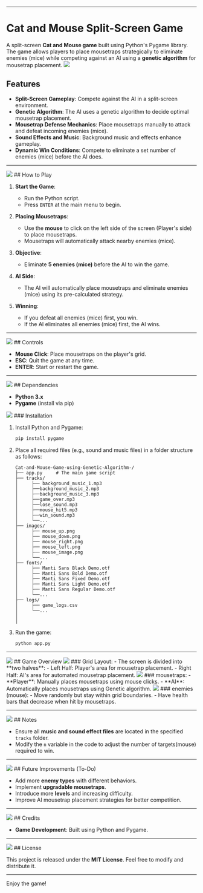 
---
# Cat and Mouse Split-Screen Game 

A split-screen **Cat and Mouse game** built using Python's Pygame library. The game allows players to place mousetraps strategically to eliminate enemies (mice) while competing against an AI using a **genetic algorithm** for mousetrap placement.
 <img src="https://user-images.githubusercontent.com/73097560/115834477-dbab4500-a447-11eb-908a-139a6edaec5c.gif">
## Features

-  **Split-Screen Gameplay**: Compete against the AI in a split-screen environment.
-  **Genetic Algorithm**: The AI uses a genetic algorithm to decide optimal mousetrap placement.
-  **Mousetrap Defense Mechanics**: Place mousetraps manually to attack and defeat incoming enemies (mice).
-  **Sound Effects and Music**: Background music and effects enhance gameplay.
-  **Dynamic Win Conditions**: Compete to eliminate a set number of enemies (mice) before the AI does.

---
 <img src="https://user-images.githubusercontent.com/73097560/115834477-dbab4500-a447-11eb-908a-139a6edaec5c.gif">
## How to Play

1. **Start the Game**:
   - Run the Python script.
   - Press `ENTER` at the main menu to begin.

2. **Placing Mousetraps**:
   - Use the **mouse** to click on the left side of the screen (Player's side) to place mousetraps.
   - Mousetraps will automatically attack nearby enemies (mice).

3. **Objective**:
   - Eliminate **5 enemies (mice)** before the AI to win the game.

4. **AI Side**:
   - The AI will automatically place mousetraps and eliminate enemies (mice) using its pre-calculated strategy.

5. **Winning**:
   - If you defeat all enemies (mice) first, you win.
   - If the AI eliminates all enemies (mice) first, the AI wins.

---
 <img src="https://user-images.githubusercontent.com/73097560/115834477-dbab4500-a447-11eb-908a-139a6edaec5c.gif">
## Controls

- **Mouse Click**: Place mousetraps on the player's grid.
- **ESC**: Quit the game at any time.
- **ENTER**: Start or restart the game.

---
 <img src="https://user-images.githubusercontent.com/73097560/115834477-dbab4500-a447-11eb-908a-139a6edaec5c.gif">
## Dependencies

- **Python 3.x**
- **Pygame** (install via pip)
 <img src="https://user-images.githubusercontent.com/73097560/115834477-dbab4500-a447-11eb-908a-139a6edaec5c.gif">
### Installation

1. Install Python and Pygame:
   ```bash
   pip install pygame


2. Place all required files (e.g., sound and music files) in a folder structure as follows:

   ```
   Cat-and-Mouse-Game-using-Genetic-Algorithm-/
   ├── app.py     # The main game script
   ├── tracks/
   │     ├── background_music_1.mp3
   │     ├──background_music_2.mp3
   │     ├──background_music_3.mp3
   │     ├──game_over.mp3 
   │     ├──lose_sound.mp3
   │     ├──mouse_hit5.mp3
   │     ├──win_sound.mp3
   │     └──...
   ├── images/
   │     ├── mouse_up.png
   │     ├── mouse_down.png
   │     ├── mouse_right.png
   │     ├── mouse_left.png
   │     ├── mouse_image.png
   │     └──... 
   ├── fonts/
   │     ├── Manti Sans Black Demo.otf 
   │     ├── Manti Sans Bold Demo.otf 
   │     ├── Manti Sans Fixed Demo.otf
   │     ├── Manti Sans Light Demo.otf 
   │     ├── Manti Sans Regular Demo.otf
   │     └──... 
   ├── logs/
   │     ├── game_logs.csv
   │     └──...
   │   
   │ 
   ```

3. Run the game:
   ```bash
   python app.py
   ```

---
 <img src="https://user-images.githubusercontent.com/73097560/115834477-dbab4500-a447-11eb-908a-139a6edaec5c.gif">
## Game Overview
 <img src="https://user-images.githubusercontent.com/73097560/115834477-dbab4500-a447-11eb-908a-139a6edaec5c.gif">
### Grid Layout:
- The screen is divided into **two halves**:
   - Left Half: Player's area for mousetrap placement.
   - Right Half: AI's area for automated mousetrap placement.
 <img src="https://user-images.githubusercontent.com/73097560/115834477-dbab4500-a447-11eb-908a-139a6edaec5c.gif">
### mousetraps:
- **Player**: Manually places mousetraps using mouse clicks.
- **AI**: Automatically places mousetraps using Genetic algorithm.
 <img src="https://user-images.githubusercontent.com/73097560/115834477-dbab4500-a447-11eb-908a-139a6edaec5c.gif">
### enemies (mouse):
- Move randomly but stay within grid boundaries.
- Have health bars that decrease when hit by mousetraps.

---
 <img src="https://user-images.githubusercontent.com/73097560/115834477-dbab4500-a447-11eb-908a-139a6edaec5c.gif">
## Notes

- Ensure all **music and sound effect files** are located in the specified `tracks` folder.
- Modify the `n` variable in the code to adjust the number of targets(mouse) required to win.

---
 <img src="https://user-images.githubusercontent.com/73097560/115834477-dbab4500-a447-11eb-908a-139a6edaec5c.gif">
## Future Improvements (To-Do)

- Add more **enemy types** with different behaviors.
- Implement **upgradable mousetraps**.
- Introduce more **levels** and increasing difficulty.
- Improve AI mousetrap placement strategies for better competition.

---
 <img src="https://user-images.githubusercontent.com/73097560/115834477-dbab4500-a447-11eb-908a-139a6edaec5c.gif">
## Credits

- **Game Development**: Built using Python and Pygame.

---
 <img src="https://user-images.githubusercontent.com/73097560/115834477-dbab4500-a447-11eb-908a-139a6edaec5c.gif">
## License

This project is released under the **MIT License**. Feel free to modify and distribute it.

--- 

Enjoy the game!
